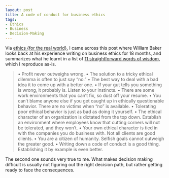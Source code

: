 ```yaml
---
layout: post
title: A code of conduct for business ethics
tags:
- Ethics
- Business
- Decision-Making
---
```


Via [ethics {for the real world}](http://ethicsfortherealworld.com/blog/), I came across this post where William Baker looks back at his experience writing on business ethics for 18 months, and summarizes what he learnt in a list of [11 straightforward words of wisdom](http://blogs.bnet.com/ethics/?p=180), which I reproduce as-is.

> &bull;    Profit never outweighs wrong.
> &bull;    The solution to a tricky ethical dilemma is often to just say &ldquo;no.&rdquo;
> &bull;    The best way to deal with a bad idea it to come up with a better one.
> &bull;    If your gut tells you something is wrong, it probably is. Listen to your instincts.
> &bull;    There are some work environments that you can&rsquo;t fix, so dust off your resume.
> &bull;    You can&rsquo;t blame anyone else if you get caught up in ethically questionable behavior. There are no victims when &ldquo;no&rdquo; is available.
> &bull;    Tolerating poor ethical behavior is just as bad as doing it yourself.
> &bull;    The ethical character of an organization is dictated from the top down. Establish an environment where employees know that cutting corners will not be tolerated, and they won&rsquo;t.
> &bull;    Your own ethical character is tied in with the companies you do business with. Not all clients are good clients.
> &bull;    You are a citizen of humanity. Selfish goals cannot outweigh the greater good.
> &bull;    Writing down a code of conduct is a good thing. Establishing it by example is even better.

The second one sounds very true to me. What makes decision making difficult is usually not figuring out the right decision path, but rather getting ready to face the consequences.
